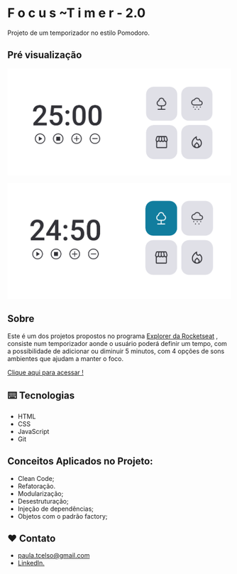 # F o c u s ~T i m e r  - 2.0

Projeto de um temporizador no estilo Pomodoro.

## Pré visualização

![preview](./preview/Captura%20de%20tela%20em%202023-04-09%2016-13-23.png)

![preview](./preview/Captura%20de%20tela%20em%202023-04-09%2016-14-15.png)


## Sobre

Este é um dos projetos propostos no programa [Explorer da Rocketseat](https://www.rocketseat.com.br/explorer) , consiste num temporizador aonde o usuário poderá definir um tempo, com a possibilidade de adicionar ou diminuir 5 minutos, com 4 opções de sons ambientes que ajudam a manter o foco.

 [Clique aqui para acessar !]()


## ⌨️ Tecnologias

- HTML
- CSS
- JavaScript
- Git


## Conceitos Aplicados no Projeto:

- Clean Code;
- Refatoração.
- Modularização;
- Desestruturação;
- Injeção de dependências;
- Objetos com o padrão factory;

##  ❤️ Contato
- paula.tcelso@gmail.com
- [LinkedIn.](https://www.linkedin.com/in/paulatartarotticelso/)